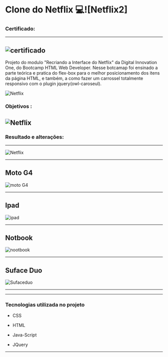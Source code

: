 # Clone do Netflix :computer:![Netflix2]

### Certificado:
--------------------
![certificado](https://user-images.githubusercontent.com/80427325/111588223-026bc100-87a2-11eb-8fe0-6dd6284ac76d.PNG)
--------------------------------------

Projeto do modulo "Recriando a Interface do Netflix" da Digital Innovation One, do Bootcamp HTML Web Developer. Nesse botcamap foi ensinado a  parte teórica e pratica do flex-box para o melhor posicionamento dos itens da página HTML, e também, a como fazer um carrossel totalmente responsivo com o plugin jquery(owl-caroseul).

![Netflix](https://user-images.githubusercontent.com/80427325/111587545-1f53c480-87a1-11eb-906a-fffba11de7e0.PNG)


### Objetivos :
![Netflix](https://user-images.githubusercontent.com/80427325/111586486-aacc5600-879f-11eb-9057-2c53564fc7a1.PNG)
------------------------------------------------------------------------------------------
### Resultado e alterações:
------------------------------------------------------------------------------------------

![Netflix](https://user-images.githubusercontent.com/80427325/111587567-27136900-87a1-11eb-9816-6651e6fbe017.PNG)

-----------------------------------------------------------------------------------------
**Moto G4**
---------------------------------------------------------------------------------------
![moto G4](https://user-images.githubusercontent.com/80427325/111587104-8329bd80-87a0-11eb-8e54-d0db7a7e9a42.PNG)

---------------------------------------------------------------------------------------
**Ipad**
---------------------------------------------------------------------------------------

![ipad](https://user-images.githubusercontent.com/80427325/111587155-9472ca00-87a0-11eb-9068-2a2a1af26385.PNG)

---------------------------------------------------------------------------------------
**Notbook**
---------------------------------------------------------------------------------------

![nootbook](https://user-images.githubusercontent.com/80427325/111587207-a5234000-87a0-11eb-88fb-1cf1141400a4.PNG)

-----------------------------------------------------------------------------------------
**Suface Duo**
-----------------------------------------------------------------------------------------
![Sufaceduo](https://user-images.githubusercontent.com/80427325/111587275-bd935a80-87a0-11eb-94f7-a4239c9f7cf7.PNG)

-----------------------------------------------------------------------------------






-----------------------------------------------------------------------------------------

### Tecnologias utilizada no projeto

- CSS

- HTML

- Java-Script

- JQuery

------------------------------------------------------------------------------------------



